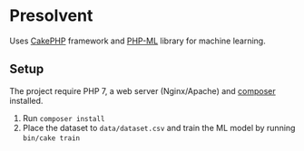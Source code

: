 # Presolvent

Uses [CakePHP](https://cakephp.org/) framework and [PHP-ML](https://php-ml.readthedocs.io) library for machine learning.

## Setup

The project require PHP 7, a web server (Nginx/Apache) and [composer](https://getcomposer.org/) installed.

1. Run `composer install`
2. Place the dataset to `data/dataset.csv` and train the ML model by running `bin/cake train`
